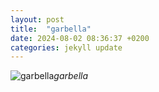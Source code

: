 ```yaml
---
layout: post
title:  "garbella"
date: 2024-08-02 08:36:37 +0200
categories: jekyll update
---
```





![garbella](https://lh3.googleusercontent.com/pw/AP1GczNQrQkajXV5dXzL26lOYDQtvWUxyyZbhKPiz6BOWncVR08BPf_A4P96XtM3HcmA3hkRw22-QeFOofY72LvvMUtZicjg0iGf5_TjKMdNjQXKnBHTJNU=w0)*garbella*&nbsp;



[jekyll-docs]: https://jekyllrb.com/docs/home
[jekyll-gh]:   https://github.com/jekyll/jekyll
[jekyll-talk]: https://talk.jekyllrb.com/
